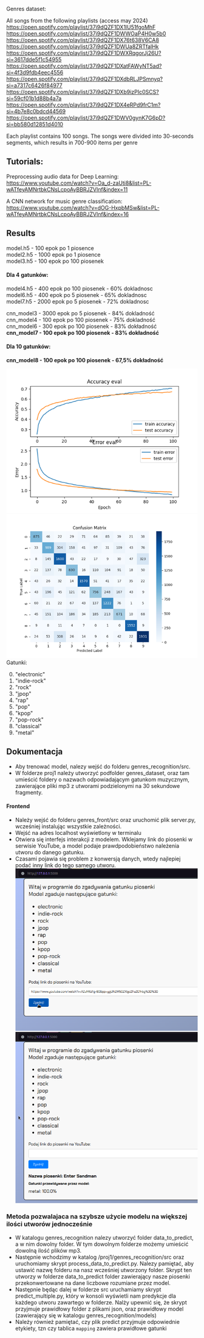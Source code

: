 Genres dataset:

All songs from the following playlists (access may 2024)  
https://open.spotify.com/playlist/37i9dQZF1DX1lU51fgoMhF  
https://open.spotify.com/playlist/37i9dQZF1DWWOaP4H0w5b0  
https://open.spotify.com/playlist/37i9dQZF1DX76t638V6CA8  
https://open.spotify.com/playlist/37i9dQZF1DWUa8ZRTfalHk
https://open.spotify.com/playlist/37i9dQZF1DWXRqgorJj26U?si=3617dde5f1c54955  
https://open.spotify.com/playlist/37i9dQZF1DXatFAWyNT5ad?si=4f3d9fdb4eec4556  
https://open.spotify.com/playlist/37i9dQZF1DXdbRLJPSmnyq?si=a7317c6426f84977  
https://open.spotify.com/playlist/37i9dQZF1DXb9izPIc0SCS?si=59cf01b1d88b4a7a  
https://open.spotify.com/playlist/37i9dQZF1DX4eRPd9frC1m?si=4b7e8c0bdcd44569  
https://open.spotify.com/playlist/37i9dQZF1DWV0gynK7G6pD?si=bb580d12851d4010  


Each playlist contains 100 songs. The songs were divided into 30-seconds  segments, which results in 700-900 items per genre


## Tutorials: ##
Preprocessing audio data for Deep Learning:  
https://www.youtube.com/watch?v=Oa_d-zaUti8&list=PL-wATfeyAMNrtbkCNsLcpoAyBBRJZVlnf&index=11

A CNN network for music genre classification:  
https://www.youtube.com/watch?v=dOG-HxpbMSw&list=PL-wATfeyAMNrtbkCNsLcpoAyBBRJZVlnf&index=16

## Results
model.h5 - 100 epok po 1 piosence  
model2.h5 - 1000 epok po 1 piosence  
model3.h5 - 100 epok po 100 piosenek  
#### Dla 4 gatunków:
model4.h5 - 400 epok po 100 piosenek  - 60% dokladnosc  
model6.h5 - 400 epok po 5 piosenek - 65% dokladnosc  
model7.h5 - 2000 epok po 5 piosenek - 72% dokladnosc

cnn_model3 - 3000 epok po 5 piosenek - 84% dokladność  
cnn_model4 - 100 epok po 100 piosenek - 75% dokladność  
cnn_model6 - 300 epok po 100 piosenek - 83% dokładność  
**cnn_model7 - 100 epok po 100 piosenek - 83% dokładność**


#### Dla 10 gatunków:
**cnn_model8 - 100 epok po 100 piosenek - 67,5% dokładność**

![learning curve](genres_recognition/plots/cnn_model_8.png)  
![confusion matrix](genres_recognition/plots/confusion_matrix_8.png)  
Gatunki:


0. "electronic"
1. "indie-rock"
2. "rock"
3. "jpop"
4. "rap"
5. "pop"
6. "kpop"
7. "pop-rock"
8. "classical"
9. "metal"



## Dokumentacja

* Aby trenować model, nalezy wejść do folderu genres_recognition/src.  
* W folderze proj1 należy utworzyć podfolder genres_dataset, oraz tam umieścić foldery o nazwach odpowiadającym
gatunkom muzycznym, zawierające pliki mp3 z utworami podzielonymi na 30 sekundowe fragmenty.  

#### Frontend
* Należy wejść do folderu genres_front/src oraz uruchomić plik server.py,
 wcześniej instalując wszystkie zależności.
* Wejść na adres localhost wyświetlony w terminalu
* Otwiera się interfejs interakcji z modelem. Wklejamy link do piosenki
w serwisie YouTube, a model podaje prawdpodobieństwo należenia utworu
do danego gatunku.
* Czasami pojawia się problem z konwersją danych, wtedy najlepiej podać
inny link do tego samego utworu.
![Screenshot](ss1.png)
![Screenshot](ss2.png)


### Metoda pozwalajaca na szybsze użycie modelu na większej ilości utworów jednocześnie
* W katalogu genres_recognition nalezy utworzyć folder data_to_predict, a w nim dowolny folder. W tym dowolnym folderze możemy umieścić dowolną ilość plików mp3.
* Następnie wchodzimy w katalog /proj1/genres_recognition/src oraz uruchomiamy skrypt process_data_to_predict.py. Nalezy pamiętać, aby ustawić nazwę folderu na nasz wcześniej utworzony folder. Skrypt ten utworzy w folderze data_to_predict folder zawierający nasze piosenki przekonwertowane na dane liczbowe rozumiane przez model.
* Następnie będąc dalej w folderze src uruchamiamy skrypt predict_multiple.py, który w konsoli wyświetli nam predykcje dla każdego utworu zawartego w folderze. Nalży upewnić się, że skrypt przyjmuje prawidłowy folder z plikami json, oraz prawidłowy model (zawierający się w katalogu genres_recognition/models)
* Należy również pamiętać, czy plik predict przyjmuje odpowiednie etykiety,
tzn czy tablica `mapping` zawiera prawidłowe gatunki